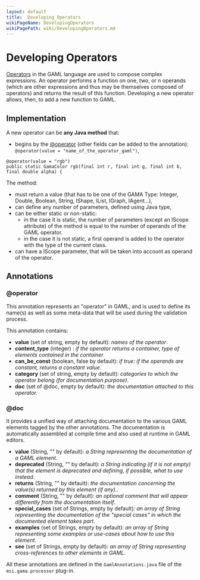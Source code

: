 ```yaml
---
layout: default
title:  Developing Operators
wikiPageName: DevelopingOperators
wikiPagePath: wiki/DevelopingOperators.md
---
```


# Developing Operators



[Operators](Operators) in the GAML language are used to compose complex expressions. An operator performs a function on one, two, or n operands (which are other expressions and thus may be themselves composed of operators) and returns the result of this function. Developing a new operator allows, then, to add a new function to GAML.






## Implementation

A new operator can be **any Java method** that:
  * begins by the [@operator](DevelopingIndexAnnotations#@operator) (other fields can be added to the annotation): `@operator(value = "name_of_the_operator_gaml")`,
```
@operator(value = "rgb")
public static GamaColor rgb(final int r, final int g, final int b, final double alpha) {	
```

The method:
  * must return a value (that has to be one of the GAMA Type: Integer, Double, Boolean, String, IShape, IList, IGraph, IAgent...),
  * can define any number of parameters, defined using Java type,
  * can be either static or non-static:
    * in the case it is static, the number of parameters (except an IScope attribute) of the method is equal to the number of operands of the GAML operator.
    * in the case it is not static, a first operand is added to the operator with the type of the current class.
  * can have a IScope parameter, that will be taken into account as operand of the operator.






## Annotations
### @operator
This annotation represents an "operator" in GAML, and is used to define its name(s) as well as some meta-data that will be used during the validation process.

This annotation contains:
  * **value** (set of string, empty by default): _names of the operator_.
  * **content\_type** (integer) : _if the operator returns a container, type of elements contained in the container_
  * **can\_be\_const** (boolean, false by default): _if true: if the operands are constant, returns a constant value_.
  * **category** (set of string, empty by default): _categories to which the operator belong (for documentation purpose)_.
  * **doc** (set of @doc, empty by default): _the documentation attached to this operator._

### @doc
It provides a unified way of attaching documentation to the various GAML elements tagged by the other annotations. The documentation is automatically assembled at compile time and also used at runtime in GAML editors.
  * **value** (String, "" by default): _a String representing the documentation of a GAML element_.
  * **deprecated** (String, "" by default): _a String indicating (if it is not empty) that the element is deprecated and defining, if possible, what to use instead_.
  * **returns** (String, "" by default): _the documentation concerning the value(s) returned by this element (if any)._.
  * **comment** (String, "" by default): _an optional comment that will appear differently from the documentation itself_.
  * **special\_cases** (set of Strings, empty by default): _an array of String representing the documentation of the "special cases" in which the documented element takes part_.
  * **examples** (set of Strings, empty by default): _an array of String representing some examples or use-cases about how to use this element_.
  * **see** (set of Strings, empty by default): _an array of String representing cross-references to other elements in GAML_.

All these annotations are defined in the `GamlAnnotations.java` file of the `msi.gama.processor` plug-in.
